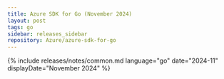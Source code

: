 ```yaml
---
title: Azure SDK for Go (November 2024)
layout: post
tags: go
sidebar: releases_sidebar
repository: Azure/azure-sdk-for-go
---
```

{% include releases/notes/common.md language="go" date="2024-11" displayDate="November 2024" %}

